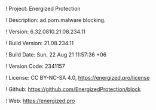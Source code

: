 ! Project: Energized Protection

! Description: ad.porn.malware blocking.

! Version: 6.32.0810.21.08.234.11

! Build Version: 21.08.234.11

! Build Date: Sun, 22 Aug 21 11:57:36 +06

! Version Code: 2341157

! License: CC BY-NC-SA 4.0, https://energized.pro/license

! Github: https://github.com/EnergizedProtection/block

! Web: https://energized.pro
